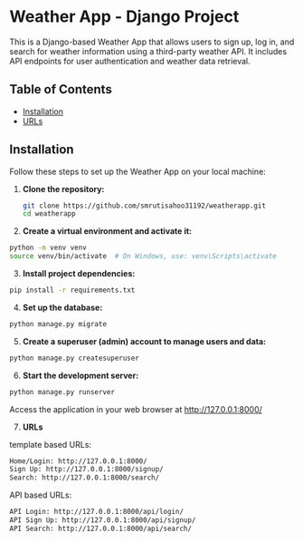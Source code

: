 # Weather App - Django Project

This is a Django-based Weather App that allows users to sign up, log in, and
search for weather information using a third-party weather API. It includes API
endpoints for user authentication and weather data retrieval.

## Table of Contents

- [Installation](#installation)
- [URLs](#urls)

## Installation

Follow these steps to set up the Weather App on your local machine:

1. **Clone the repository:**

   ```bash
   git clone https://github.com/smrutisahoo31192/weatherapp.git
   cd weatherapp
   ```

2. **Create a virtual environment and activate it:**

```bash
python -m venv venv
source venv/bin/activate  # On Windows, use: venv\Scripts\activate
```

3. **Install project dependencies:**

```bash
pip install -r requirements.txt
```

4. **Set up the database:**

```bash
python manage.py migrate
```

5. **Create a superuser (admin) account to manage users and data:**

```bash
python manage.py createsuperuser
```

6. **Start the development server:**

```bash
python manage.py runserver
```

Access the application in your web browser at http://127.0.0.1:8000/

7. **URLs**

template based URLs:

```bash
Home/Login: http://127.0.0.1:8000/
Sign Up: http://127.0.0.1:8000/signup/
Search: http://127.0.0.1:8000/search/
```

API based URLs:

```bash
API Login: http://127.0.0.1:8000/api/login/
API Sign Up: http://127.0.0.1:8000/api/signup/
API Search: http://127.0.0.1:8000/api/search/
```
